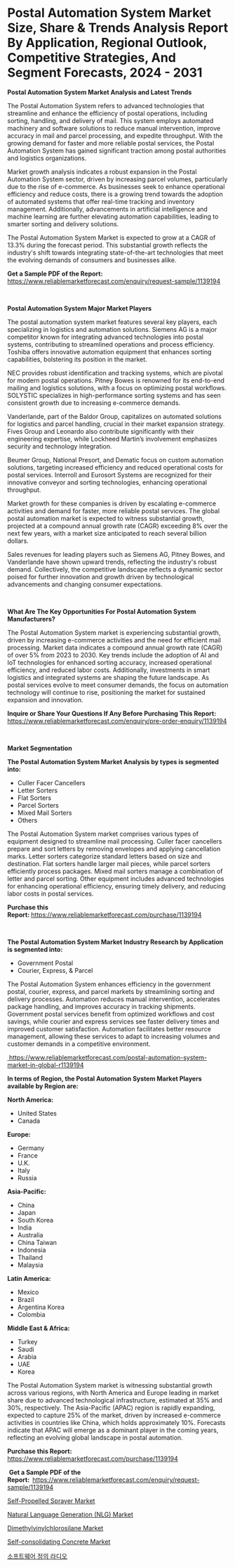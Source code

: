 <p><h1>Postal Automation System Market Size, Share & Trends Analysis Report By Application, Regional Outlook, Competitive Strategies, And Segment Forecasts, 2024 - 2031</h1></p><p><strong>Postal Automation System Market Analysis and Latest Trends</strong></p>
<p><p>The Postal Automation System refers to advanced technologies that streamline and enhance the efficiency of postal operations, including sorting, handling, and delivery of mail. This system employs automated machinery and software solutions to reduce manual intervention, improve accuracy in mail and parcel processing, and expedite throughput. With the growing demand for faster and more reliable postal services, the Postal Automation System has gained significant traction among postal authorities and logistics organizations.</p><p>Market growth analysis indicates a robust expansion in the Postal Automation System sector, driven by increasing parcel volumes, particularly due to the rise of e-commerce. As businesses seek to enhance operational efficiency and reduce costs, there is a growing trend towards the adoption of automated systems that offer real-time tracking and inventory management. Additionally, advancements in artificial intelligence and machine learning are further elevating automation capabilities, leading to smarter sorting and delivery solutions.</p><p>The Postal Automation System Market is expected to grow at a CAGR of 13.3% during the forecast period. This substantial growth reflects the industry's shift towards integrating state-of-the-art technologies that meet the evolving demands of consumers and businesses alike.</p></p>
<p><strong>Get a Sample PDF of the Report:&nbsp;</strong> <a href="https://www.reliablemarketforecast.com/enquiry/request-sample/1139194?utm_campaign=1080&utm_medium=2&utm_source=Github&utm_content=ia&utm_term=14102024&utm_id=postal-automation-system">https://www.reliablemarketforecast.com/enquiry/request-sample/1139194</a></p>
<p>&nbsp;</p>
<p><strong>Postal Automation System Major Market Players</strong></p>
<p><p>The postal automation system market features several key players, each specializing in logistics and automation solutions. Siemens AG is a major competitor known for integrating advanced technologies into postal systems, contributing to streamlined operations and process efficiency. Toshiba offers innovative automation equipment that enhances sorting capabilities, bolstering its position in the market.</p><p>NEC provides robust identification and tracking systems, which are pivotal for modern postal operations. Pitney Bowes is renowned for its end-to-end mailing and logistics solutions, with a focus on optimizing postal workflows. SOLYSTIC specializes in high-performance sorting systems and has seen consistent growth due to increasing e-commerce demands.</p><p>Vanderlande, part of the Baldor Group, capitalizes on automated solutions for logistics and parcel handling, crucial in their market expansion strategy. Fives Group and Leonardo also contribute significantly with their engineering expertise, while Lockheed Martin’s involvement emphasizes security and technology integration.</p><p>Beumer Group, National Presort, and Dematic focus on custom automation solutions, targeting increased efficiency and reduced operational costs for postal services. Interroll and Eurosort Systems are recognized for their innovative conveyor and sorting technologies, enhancing operational throughput.</p><p>Market growth for these companies is driven by escalating e-commerce activities and demand for faster, more reliable postal services. The global postal automation market is expected to witness substantial growth, projected at a compound annual growth rate (CAGR) exceeding 8% over the next few years, with a market size anticipated to reach several billion dollars.</p><p>Sales revenues for leading players such as Siemens AG, Pitney Bowes, and Vanderlande have shown upward trends, reflecting the industry's robust demand. Collectively, the competitive landscape reflects a dynamic sector poised for further innovation and growth driven by technological advancements and changing consumer expectations.</p></p>
<p>&nbsp;</p>
<p><strong>What Are The Key Opportunities For Postal Automation System Manufacturers?</strong></p>
<p><p>The Postal Automation System market is experiencing substantial growth, driven by increasing e-commerce activities and the need for efficient mail processing. Market data indicates a compound annual growth rate (CAGR) of over 5% from 2023 to 2030. Key trends include the adoption of AI and IoT technologies for enhanced sorting accuracy, increased operational efficiency, and reduced labor costs. Additionally, investments in smart logistics and integrated systems are shaping the future landscape. As postal services evolve to meet consumer demands, the focus on automation technology will continue to rise, positioning the market for sustained expansion and innovation.</p></p>
<p><strong>Inquire or Share Your Questions If Any Before Purchasing This Report:</strong> <a href="https://www.reliablemarketforecast.com/enquiry/pre-order-enquiry/1139194?utm_campaign=1080&utm_medium=2&utm_source=Github&utm_content=ia&utm_term=14102024&utm_id=postal-automation-system">https://www.reliablemarketforecast.com/enquiry/pre-order-enquiry/1139194</a></p>
<p>&nbsp;</p>
<p><strong>Market Segmentation</strong></p>
<p><strong>The Postal Automation System Market Analysis by types is segmented into:</strong></p>
<p><ul><li>Culler Facer Cancellers</li><li>Letter Sorters</li><li>Flat Sorters</li><li>Parcel Sorters</li><li>Mixed Mail Sorters</li><li>Others</li></ul></p>
<p><p>The Postal Automation System market comprises various types of equipment designed to streamline mail processing. Culler facer cancellers prepare and sort letters by removing envelopes and applying cancellation marks. Letter sorters categorize standard letters based on size and destination. Flat sorters handle larger mail pieces, while parcel sorters efficiently process packages. Mixed mail sorters manage a combination of letter and parcel sorting. Other equipment includes advanced technologies for enhancing operational efficiency, ensuring timely delivery, and reducing labor costs in postal services.</p></p>
<p><strong>Purchase this Report:&nbsp;</strong><a href="https://www.reliablemarketforecast.com/purchase/1139194?utm_campaign=1080&utm_medium=2&utm_source=Github&utm_content=ia&utm_term=14102024&utm_id=postal-automation-system">https://www.reliablemarketforecast.com/purchase/1139194</a></p>
<p>&nbsp;</p>
<p><strong>The Postal Automation System Market Industry Research by Application is segmented into:</strong></p>
<p><ul><li>Government Postal</li><li>Courier, Express, & Parcel</li></ul></p>
<p><p>The Postal Automation System enhances efficiency in the government postal, courier, express, and parcel markets by streamlining sorting and delivery processes. Automation reduces manual intervention, accelerates package handling, and improves accuracy in tracking shipments. Government postal services benefit from optimized workflows and cost savings, while courier and express services see faster delivery times and improved customer satisfaction. Automation facilitates better resource management, allowing these services to adapt to increasing volumes and customer demands in a competitive environment.</p></p>
<p><a href="https://www.reliablemarketforecast.com/postal-automation-system-market-in-global-r1139194?utm_campaign=1080&utm_medium=2&utm_source=Github&utm_content=ia&utm_term=14102024&utm_id=postal-automation-system">&nbsp;https://www.reliablemarketforecast.com/postal-automation-system-market-in-global-r1139194</a></p>
<p><strong>In terms of Region, the Postal Automation System Market Players available by Region are:</strong></p>
<p>
    <p> <strong> North America: </strong>
        <ul>
            <li>United States</li>
            <li>Canada</li>
        </ul>
        </p> 
    <p> <strong> Europe: </strong>
        <ul>
            <li>Germany</li>
            <li>France</li>
            <li>U.K.</li>
            <li>Italy</li>
            <li>Russia</li>
        </ul>
        </p> 
    <p> <strong> Asia-Pacific: </strong>
        <ul>
            <li>China</li>
            <li>Japan</li>
            <li>South Korea</li>
            <li>India</li>
            <li>Australia</li>
            <li>China Taiwan</li>
            <li>Indonesia</li>
            <li>Thailand</li>
            <li>Malaysia</li>
        </ul>
        </p> 
    <p> <strong> Latin America: </strong>
        <ul>
            <li>Mexico</li>
            <li>Brazil</li>
            <li>Argentina Korea</li>
            <li>Colombia</li>
        </ul>
        </p> 
    <p> <strong> Middle East & Africa: </strong>
        <ul>
            <li>Turkey</li>
            <li>Saudi</li>
            <li>Arabia</li>
            <li>UAE</li>
            <li>Korea</li>
        </ul>
    </p>
    </p>
<p><p>The Postal Automation System market is witnessing substantial growth across various regions, with North America and Europe leading in market share due to advanced technological infrastructure, estimated at 35% and 30%, respectively. The Asia-Pacific (APAC) region is rapidly expanding, expected to capture 25% of the market, driven by increased e-commerce activities in countries like China, which holds approximately 10%. Forecasts indicate that APAC will emerge as a dominant player in the coming years, reflecting an evolving global landscape in postal automation.</p></p>
<p><strong>Purchase this Report: </strong><a href="https://www.reliablemarketforecast.com/purchase/1139194?utm_campaign=1080&utm_medium=2&utm_source=Github&utm_content=ia&utm_term=14102024&utm_id=postal-automation-system">https://www.reliablemarketforecast.com/purchase/1139194</a></p>
<p>&nbsp;<strong>Get a Sample PDF of the Report:&nbsp;&nbsp;</strong><a href="https://www.reliablemarketforecast.com/enquiry/request-sample/1139194?utm_campaign=1080&utm_medium=2&utm_source=Github&utm_content=ia&utm_term=14102024&utm_id=postal-automation-system">https://www.reliablemarketforecast.com/enquiry/request-sample/1139194</a></p>
<p><strong></strong></p>
<p><p><a href="https://www.linkedin.com/pulse/global-self-propelled-sprayer-nexus-sector-confluences-regional-0tfif?trk=public_post_embed_feed-article-content&utm_campaign=1080&utm_medium=2&utm_source=Github&utm_content=ia&utm_term=14102024&utm_id=postal-automation-system">Self-Propelled Sprayer Market</a></p><p><a href="https://github.com/yoreivesal/Market-Research-Report-List-1/blob/main/natural-language-generation-nlg-market.md?utm_campaign=1080&utm_medium=2&utm_source=Github&utm_content=ia&utm_term=14102024&utm_id=postal-automation-system">Natural Language Generation (NLG) Market</a></p><p><a href="https://www.linkedin.com/pulse/dimethylvinylchlorosilane-market-global-insights-regional-r2uzf?trk=public_post_embed_feed-article-content&utm_campaign=1080&utm_medium=2&utm_source=Github&utm_content=ia&utm_term=14102024&utm_id=postal-automation-system">Dimethylvinylchlorosilane Market</a></p><p><a href="https://github.com/shebaharrifx/Market-Research-Report-List-1/blob/main/self-consolidating-concrete-market.md?utm_campaign=1080&utm_medium=2&utm_source=Github&utm_content=ia&utm_term=14102024&utm_id=postal-automation-system">Self-consolidating Concrete Market</a></p><p><a href="https://github.com/sougarounis/Market-Research-Report-List-6/blob/main/764988918045.md?utm_campaign=1080&utm_medium=2&utm_source=Github&utm_content=ia&utm_term=14102024&utm_id=postal-automation-system">소프트웨어 정의 라디오</a></p></p>